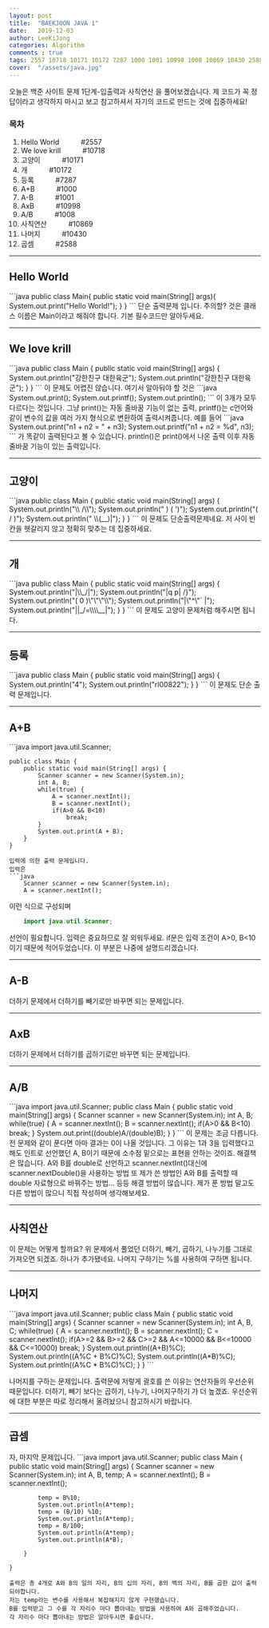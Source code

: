```yaml
---
layout: post
title:  "BAEKJOON JAVA 1"
date:   2019-12-03
author: LeeKiJong
categories: Algorithm
comments : true
tags: 2557 10718 10171 10172 7287 1000 1001 10998 1008 10869 10430 2588 백준 1단계 입출력 사칙연산 
cover:  "/assets/java.jpg"
---
```


오늘은 백준 사이트 문제 1단계-입출력과 사칙연산 을 풀어보겠습니다. 
제 코드가 꼭 정답이라고 생각하지 마시고 보고 참고하셔서 자기의 코드로 만드는 것에 집중하세요!

<h3>목차</h3>
<ol>
  <li>Hello World  &nbsp;&nbsp;&nbsp;&nbsp;&nbsp;&nbsp;&nbsp;&nbsp;&nbsp;&nbsp;#2557</li>
  <li>We love krill  &nbsp;&nbsp;&nbsp;&nbsp;&nbsp;&nbsp;&nbsp;&nbsp;&nbsp;&nbsp;#10718</li>
  <li>고양이  &nbsp;&nbsp;&nbsp;&nbsp;&nbsp;&nbsp;&nbsp;&nbsp;&nbsp;&nbsp;#10171</li>
  <li>개  &nbsp;&nbsp;&nbsp;&nbsp;&nbsp;&nbsp;&nbsp;&nbsp;&nbsp;&nbsp;#10172</li>
  <li>등록  &nbsp;&nbsp;&nbsp;&nbsp;&nbsp;&nbsp;&nbsp;&nbsp;&nbsp;&nbsp;#7287</li>
  <li>A+B  &nbsp;&nbsp;&nbsp;&nbsp;&nbsp;&nbsp;&nbsp;&nbsp;&nbsp;&nbsp;#1000</li>
  <li>A-B  &nbsp;&nbsp;&nbsp;&nbsp;&nbsp;&nbsp;&nbsp;&nbsp;&nbsp;&nbsp;#1001</li>
  <li>AxB  &nbsp;&nbsp;&nbsp;&nbsp;&nbsp;&nbsp;&nbsp;&nbsp;&nbsp;&nbsp;#10998</li>
  <li>A/B  &nbsp;&nbsp;&nbsp;&nbsp;&nbsp;&nbsp;&nbsp;&nbsp;&nbsp;&nbsp;#1008</li>
  <li>사칙연산  &nbsp;&nbsp;&nbsp;&nbsp;&nbsp;&nbsp;&nbsp;&nbsp;&nbsp;&nbsp;#10869</li>
  <li>나머지  &nbsp;&nbsp;&nbsp;&nbsp;&nbsp;&nbsp;&nbsp;&nbsp;&nbsp;&nbsp;#10430</li>
  <li>곱셈  &nbsp;&nbsp;&nbsp;&nbsp;&nbsp;&nbsp;&nbsp;&nbsp;&nbsp;&nbsp;#2588</li>
</ol>

<hr>

<h2>Hello World</h2>
```java
    public class Main{
        public static void main(String[] args){
            System.out.print("Hello World!");
        }
    }
```
단순 출력문제 입니다. 주의할? 것은 클래스 이름은 Main이라고 해줘야 합니다. 기본 필수코드만 알아두세요.

<hr>
<h2>We love krill</h2>
```java
    public class Main {
	    public static void main(String[] args) {
		    System.out.println("강한친구 대한육군");
		    System.out.println("강한친구 대한육군");
	    }
    }
```
이 문제도 어렵진 않습니다. 여기서 알아둬야 할 것은  
```java
    System.out.print();  
    System.out.printf();  
    System.out.println();
```
이 3개가 모두 다르다는 것입니다.  
그냥 print()는 자동 줄바꿈 기능이 없는 출력, printf()는 c언어와 같이 변수의 값을 여러 가지 형식으로 변환하여 출력시켜줍니다. 
예를 들어  
```java
    System.out.print("n1 + n2 = " + n3);  
    System.out.printf("n1 + n2 = %d", n3);
```
가 똑같이 출력된다고 볼 수 있습니다.  
println()은 print()에서 나온 출력 이후 자동 줄바꿈 기능이 있는 출력입니다.

<hr>
<h2>고양이</h2>
```java
    public class Main {
	    public static void main(String[] args) {
		    System.out.println("\\    /\\");
		    System.out.println(" )  ( ')");
		    System.out.println("(  /  )");
		    System.out.println(" \\(__)|");
	    }
    }
```
이 문제도 단순출력문제네요. 저 사이 빈칸을 헷갈리지 않고 정확히 맞추는 데 집중하세요.

<hr>
<h2>개</h2>
```java
    public class Main {
	    public static void main(String[] args) {
		    System.out.println("|\\_/|");
		    System.out.println("|q p|   /}");
		    System.out.println("( 0 )\"\"\"\\");
		    System.out.println("|\"^\"`    |");
		    System.out.println("||_/=\\\\__|");
	    }
    }
```
이 문제도 고양이 문제처럼 해주시면 됩니다.

<hr>
<h2>등록</h2>
```java
    public class Main {
	    public static void main(String[] args) {
		    System.out.println("4");
		    System.out.println("rl00822");
	    }
    }
```
이 문제도 단순 출력 문제입니다.
<hr>

<h2>A+B</h2>
```java
    import java.util.Scanner;
  
    public class Main {
	    public static void main(String[] args) {
		    Scanner scanner = new Scanner(System.in);
		    int A, B;
		    while(true) {
			    A = scanner.nextInt();
			    B = scanner.nextInt();
			    if(A>0 && B<10)
				    break;
		    }
		    System.out.print(A + B);
	    }
    }
```
입력에 의한 출력 문제입니다.  
입력은  
```java
    Scanner scanner = new Scanner(System.in);
    A = scanner.nextInt();
```
이런 식으로 구성되며  
```java
    import java.util.Scanner;
```
 선언이 필요합니다. 입력은 중요하므로 잘 외워두세요.  if문은 입력 조건이 A>0, B<10이기 때문에 적어두었습니다. 이 부분은 나중에 설명드리겠습니다.
<hr>

<h2>A-B</h2>
더하기 문제에서 더하기를 빼기로만 바꾸면 되는 문제입니다.
<hr>
<h2>AxB</h2>
더하기 문제에서 더하기를 곱하기로만 바꾸면 되는 문제입니다.
<hr>
<h2>A/B</h2>
```java
    import java.util.Scanner;
    public class Main {
	    public static void main(String[] args) {
		    Scanner scanner = new Scanner(System.in);
		    int A, B;
		    while(true) {
			    A = scanner.nextInt();
			    B = scanner.nextInt();
			    if(A>0 && B<10)
				    break;
		    }
		    System.out.print((double)A/(double)B);
	    }
    }
```
이 문제는 조금 다릅니다. 전 문제와 같이 푼다면 아마 결과는 0이 나올 것입니다. 그 이유는 1과 3을 입력했다고 해도 인트로 선언했던 A, B이기 때문에 소수점 밑으로는 표현을 안하는 것이죠.  
해결책은 많습니다.  A와 B를 double로 선언하고 scanner.nextInt()대신에 scanner.nextDouble()을 사용하는 방법  또 제가 쓴 방법인 A와 B를 출력할 때 double 자료형으로 바꿔주는 방법... 등등 해결 방법이 많습니다.  
제가 푼 방법 말고도 다른 방법이 많으니 직접 작성하며 생각해보세요.
<hr>
<h2>사칙연산</h2>
이 문제는 어떻게 할까요? 위 문제에서 풀었던 더하기, 빼기, 곱하기, 나누기를 그대로 가져오면 되겠죠.  하나가 추가됐네요.  나머지 구하기는 %를 사용하여 구하면 됩니다.

<hr>
<h2>나머지</h2>
```java
    import java.util.Scanner;
    public class Main {
	    public static void main(String[] args) {
		    Scanner scanner = new Scanner(System.in);
		    int A, B, C;
		    while(true) {
		    	A = scanner.nextInt();
			    B = scanner.nextInt();
			    C = scanner.nextInt();
			    if(A>=2 && B>=2 && C>=2  && A<=10000 && B<=10000 && C<=10000)
				    break;
		    }
		    System.out.println((A+B)%C);
		    System.out.println((A%C + B%C)%C);
		    System.out.println((A*B)%C);
		    System.out.println((A%C * B%C)%C);
	    }
    }
```

나머지를 구하는 문제입니다. 출력문에 저렇게 괄호를 쓴 이유는 연산자들의 우선순위 때문입니다. 
더하기, 빼기 보다는 곱하기, 나누기, 나머지구하기 가 더 높겠죠. 우선순위에 대한 부분은 따로 정리해서 올려놨으니 참고하시기 바랍니다.
<hr>
<h2>곱셈</h2>
자, 마지막 문제입니다.
```java
    import java.util.Scanner;
    public class Main {
	    public static void main(String[] args) {
		     Scanner scanner = new Scanner(System.in);
		    int A, B, temp;
		    A = scanner.nextInt();
		    B = scanner.nextInt();
		
		    temp = B%10;
		    System.out.println(A*temp);
		    temp = (B/10) %10;
		    System.out.println(A*temp);
		    temp = B/100;
		    System.out.println(A*temp);
		    System.out.println(A*B);
		
	    }

    }
```
출력은 총 4개로 A와 B의 일의 자리, B의 십의 자리, B의 백의 자리, B를 곱한 값이 출력되야합니다.  
저는 temp라는 변수를 사용해서 복잡해지지 않게 구현했습니다.  
B를 입력받고 그 수를 각 자리수 마다 뽑아내는 방법을 사용하여 A와 곱해주었습니다.  
각 자리수 마다 뽑아내는 방법은 알아두시면 좋습니다.


